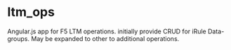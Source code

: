 # ltm_ops
Angular.js app for F5 LTM operations.  initially provide CRUD for iRule Data-groups.  May be expanded to other to additional operations.
